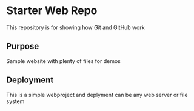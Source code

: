 # Starter Web Repo

This repository is for showing how Git and GitHub work

## Purpose
Sample website with plenty of files for demos

## Deployment
This is a simple webproject and deplyment can be any web server or file system